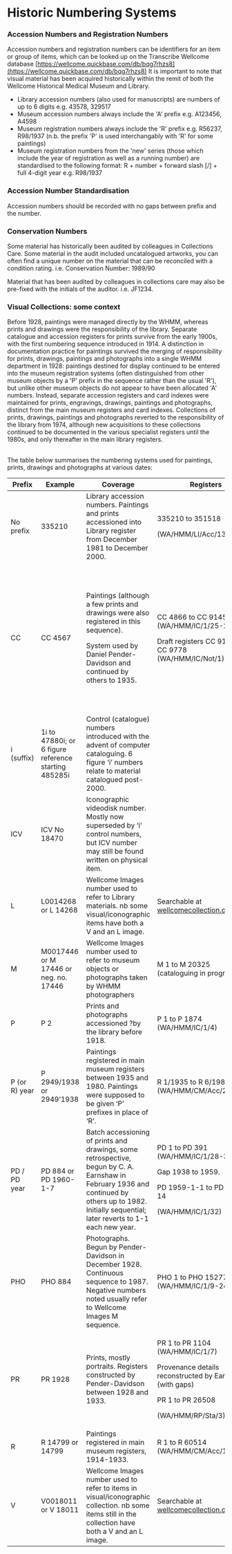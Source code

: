 # Historic Numbering Systems

### Accession Numbers and Registration Numbers

Accession numbers and registration numbers can be identifiers for an item or group of items, which can be looked up on the Transcribe Wellcome database [https://wellcome.quickbase.com/db/bqg7rhzs8](https://wellcome.quickbase.com/db/bqg7rhzs8) It is important to note that visual material has been acquired historically within the remit of both the Wellcome Historical Medical Museum and Library.&#x20;

* Library accession numbers (also used for manuscripts) are numbers of up to 6 digits e.g. 43578, 329517
* Museum accession numbers always include the 'A' prefix e.g. A123456, A4598
* Museum registration numbers always include the 'R' prefix e.g. R56237, R98/1937 (n.b. the prefix 'P' is used interchangably with 'R' for some paintings)
* Museum registration numbers from the 'new' series (those which include the year of registration as well as a running number) are standardised to the following format: R + number + forward slash  \[/]  + full 4-digit year e.g. R98/1937

### Accession Number Standardisation

Accession numbers should be recorded with no gaps between prefix and the number.

### Conservation Numbers

Some material has historically been audited by colleagues in Collections Care. Some material in the audit included uncatalogued artworks, you can often find a unique number on the material that can be reconciled with a condition rating. i.e. Conservation Number: 1989/90

Material that has been audited by colleagues in collections care may also be pre-fixed with the initials of the auditor. i.e. JF1234.

### Visual Collections: some context

Before 1928, paintings were managed directly by the WHMM, whereas prints and drawings were the responsibility of the library. Separate catalogue and accession registers for prints survive from the early 1900s, with the first numbering sequence introduced in 1914. A distinction in documentation practice for paintings survived the merging of responsibility for prints, drawings, paintings and photographs into a single WHMM department in 1928: paintings destined for display continued to be entered into the museum registration systems (often distinguished from other museum objects by a 'P' prefix in the sequence rather than the usual 'R'), but unlike other museum objects do not appear to have been allocated 'A' numbers. Instead, separate accession registers and card indexes were maintained for prints, engravings, drawings, paintings and photographs, distinct from the main museum registers and card indexes. Collections of prints, drawings, paintings and photographs reverted to the responsibility of the library from 1974, although new acquisitions to these collections continued to be documented in the various specialist registers until the 1980s, and only thereafter in the main library registers.

\
The table below summarises the numbering systems used for paintings, prints, drawings and photographs at various dates:&#x20;

| **Prefix**    | **Example**                                           | **Coverage**                                                                                                                                                                                          | **Registers**                                                                                                                                        | **Index Cards**                                                                                                                                                                                                           |
| ------------- | ----------------------------------------------------- | ----------------------------------------------------------------------------------------------------------------------------------------------------------------------------------------------------- | ---------------------------------------------------------------------------------------------------------------------------------------------------- | ------------------------------------------------------------------------------------------------------------------------------------------------------------------------------------------------------------------------- |
| No prefix     | 335210                                                | Library accession numbers. Paintings and prints accessioned into Library register from December 1981 to December 2000.                                                                                | <p>335210 to 351518</p><p>(WA/HMM/LI/Acc/13)</p>                                                                                                     |                                                                                                                                                                                                                           |
| CC            | CC 4567                                               | <p>Paintings (although a few prints and drawings were also registered in this sequence).</p><p>System used by Daniel Pender-Davidson and continued by others to 1935.</p>                             | <p>CC 4866 to CC 9145 (WA/HMM/IC/1/25-27)</p><p>Draft registers CC 9146 to CC 9778 (WA/HMM/IC/Not/1) </p>                                            | <p>CC 1 to CC 9778 in two series, one handwritten by Pender-Davidson, one typescript, gaps in each series.</p><p>Series 1: CC1 to CC7000 (WA/HMM/IC/3/A.1-A.12)</p><p>Series 2: CC1 to CC9778 (WA/HMM/IC/3/A.13-A.37)</p> |
| i (suffix)    | 1i to 47880i; or 6 figure reference starting 485285i  | Control (catalogue) numbers introduced with the advent of computer cataloguing. 6 figure ‘i’ numbers relate to material catalogued post-2000.                                                         |                                                                                                                                                      |                                                                                                                                                                                                                           |
| ICV           | ICV No 18470                                          | Iconographic videodisk number. Mostly now superseded by ‘i’ control numbers, but ICV number may still be found written on physical item.                                                              |                                                                                                                                                      |                                                                                                                                                                                                                           |
| L             | L0014268 or L 14268                                   | Wellcome Images number used to refer to Library materials. nb some visual/iconographic items have both a V and an L image.                                                                            | Searchable at [wellcomecollection.org/works](https://wellcomecollection.org/works)                                                                   |                                                                                                                                                                                                                           |
| M             | M0017446 or M 17446 or neg. no. 17446                 | Wellcome Images number used to refer to museum objects or photographs taken by WHMM photographers                                                                                                     | <p>M 1 to M 20325 <br> (cataloguing in progress)</p>                                                                                                 |                                                                                                                                                                                                                           |
| P             | P 2                                                   | Prints and photographs accessioned ?by the library before 1918.                                                                                                                                       | P 1 to P 1874 (WA/HMM/IC/1/4)                                                                                                                        |                                                                                                                                                                                                                           |
| P (or R) year | P 2949/1938 or 2949’1938                              | Paintings registered in main museum registers between 1935 and 1980. Paintings were supposed to be given ‘P’ prefixes in place of ‘R’.                                                                | R 1/1935 to R 6/1980 (WA/HMM/CM/Acc/21-56)                                                                                                           | \[R/P] 19/1935 to P 142/1976 (WA/HMM/IC/3/D.1)                                                                                                                                                                            |
| PD / PD year  | PD 884 or PD 1960-1-7                                 | Batch accessioning of prints and drawings, some retrospective, begun by C. A. Earnshaw in February 1936 and continued by others up to 1982. Initially sequential; later reverts to 1-1 each new year. | <p>PD 1 to PD 391 (WA/HMM/IC/1/28-31)</p><p>Gap 1938 to 1959.</p><p>PD 1959-1-1 to PD 1982-14</p><p>(WA/HMM/IC/1/32)</p>                             | Earnshaw’s notes up to PD 420 and for 1936-1 to 1936-199 (uncatalogued)                                                                                                                                                   |
| PHO           | PHO 884                                               | Photographs. Begun by Pender-Davidson in December 1928. Continuous sequence to 1987. Negative numbers noted usually refer to Wellcome Images M sequence.                                              | PHO 1 to PHO 15277 (WA/HMM/IC/1/9-24)                                                                                                                | PHO 1 to PHO 2234 (WA/HMM/IC/3/C.1-C.14)                                                                                                                                                                                  |
| PR            | PR 1928                                               | Prints, mostly portraits. Registers constructed by Pender-Davidson between 1928 and 1933.                                                                                                             | <p>PR 1 to PR 1104 (WA/HMM/IC/1/7)</p><p>Provenance details reconstructed by Earnshaw (with gaps)</p><p>PR 1 to PR 26508</p><p>(WA/HMM/RP/Sta/3)</p> |                                                                                                                                                                                                                           |
| R             | R 14799 or 14799                                      | Paintings registered in main museum registers, 1914-1933.                                                                                                                                             | R 1 to R 60514 (WA/HMM/CM/Acc/1-20)                                                                                                                  |                                                                                                                                                                                                                           |
| V             | V0018011 or V 18011                                   | Wellcome Images number used to refer to items in visual/iconographic collection. nb some items still in the collection have both a V and an L image.                                                  | Searchable at [wellcomecollection.org/works](https://wellcomecollection.org/works)                                                                   |                                                                                                                                                                                                                           |
